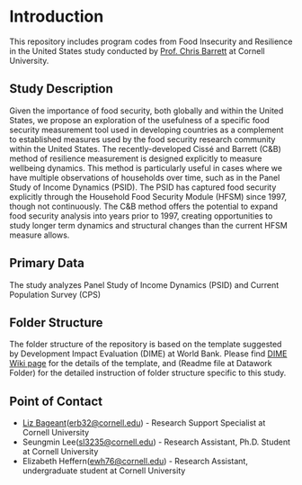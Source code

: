 # Introduction
This repository includes program codes from Food Insecurity and Resilience in the United States study conducted by [Prof. Chris Barrett](http://barrett.dyson.cornell.edu/) at Cornell University.

## Study Description
Given the importance of food security, both globally and within the United States, we propose an exploration of the usefulness of a specific food security measurement tool used in developing countries as a complement to established measures used by the food security research community within the United States. The recently-developed Cissé and Barrett (C&B) method of resilience measurement is designed explicitly to measure wellbeing dynamics. This method is particularly useful in cases where we have multiple observations of households over time, such as in the Panel Study of Income Dynamics (PSID). The PSID has captured food security explicitly through the Household Food Security Module (HFSM) since 1997, though not continuously. The C&B method offers the potential to expand food security analysis into years prior to 1997, creating opportunities to study longer term dynamics and structural changes than the current HFSM measure allows.

## Primary Data
The study analyzes Panel Study of Income Dynamics (PSID) and Current Population Survey (CPS)

## Folder Structure
The folder structure of the repository is based on the template suggested by Development Impact Evaluation (DIME) at World Bank. Please find [DIME Wiki page](https://dimewiki.worldbank.org/wiki/DataWork_Folder) for the details of the template, and (Readme file at Datawork Folder) for the detailed instruction of folder structure specific to this study.

## Point of Contact
* [Liz Bageant](http://barrett.dyson.cornell.edu/research/group/liz-bageant.html)(erb32@cornell.edu) - Research Support Specialist at Cornell University
* Seungmin Lee(sl3235@cornell.edu) - Research Assistant, Ph.D. Student at Cornell University
* Elizabeth Heffern(ewh76@cornell.edu) - Research Assistant, undergraduate student at Cornell University
